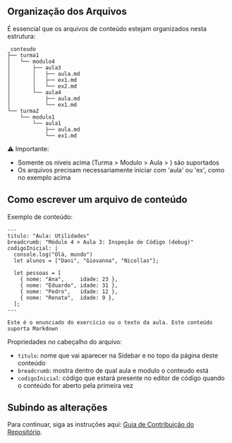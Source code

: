 ## Organização dos Arquivos

É essencial que os arquivos de conteúdo estejam organizados nesta estrutura:

```
_conteudo
├── turma1
│   └── modulo4
│       ├── aula3
│       │   ├── aula.md
│       │   ├── ex1.md
│       │   └── ex2.md
│       └── aula4
│           ├── aula.md
│           └── ex1.md
└── turma2
    └── modulo1
        └── aula1
            ├── aula.md
            └── ex1.md
```

⚠️ Importante:
- Somente os níveis acima (Turma > Modulo > Aula > <arquivo>) são suportados
- Os arquivos precisam necessariamente iniciar com 'aula' ou 'ex', como no exemplo acima

## Como escrever um arquivo de conteúdo

Exemplo de conteúdo:
```
---
titulo: "Aula: Utilidades"
breadcrumb: "Módulo 4 > Aula 3: Inspeção de Código (debug)"
codigoInicial: |
  console.log("Olá, mundo")
  let alunos = ["Dani", "Giovanna", "Nicollas"];

  let pessoas = [
    { nome: "Ana",     idade: 23 },
    { nome: "Eduardo", idade: 31 },
    { nome: "Pedro",   idade: 12 },
    { nome: "Renata",  idade: 9 },
  ];
---

Este é o enunciado do exercício ou o texto da aula. Este conteúdo suporta Markdown
```

Propriedades no cabeçalho do arquivo:
- `titulo`: nome que vai aparecer na Sidebar e no topo da página deste conteúdo
- `breadcrumb`: mostra dentro de qual aula e modulo o conteudo está
- `codigoInicial`: código que estará presente no editor de código quando o conteúdo for aberto pela primeira vez

## Subindo as alterações

Para continuar, siga as instruções aqui: [Guia de Contribuição do Repositório](./contribui%C3%A7%C3%B5es.md).